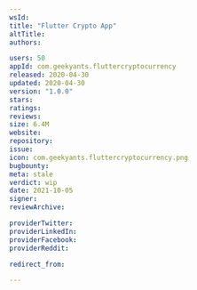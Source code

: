 ```yaml
---
wsId: 
title: "Flutter Crypto App"
altTitle: 
authors:

users: 50
appId: com.geekyants.fluttercryptocurrency
released: 2020-04-30
updated: 2020-04-30
version: "1.0.0"
stars: 
ratings: 
reviews: 
size: 6.4M
website: 
repository: 
issue: 
icon: com.geekyants.fluttercryptocurrency.png
bugbounty: 
meta: stale
verdict: wip
date: 2021-10-05
signer: 
reviewArchive:

providerTwitter: 
providerLinkedIn: 
providerFacebook: 
providerReddit: 

redirect_from:

---
```


